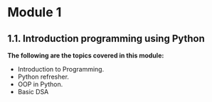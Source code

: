 # Module 1

## 1.1. Introduction programming using Python

**The following are the topics covered in this module:**

- Introduction to Programming.
- Python refresher.
- OOP in Python.
- Basic DSA
